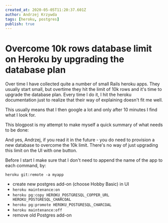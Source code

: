 ```yaml
---
created_at: 2020-05-05T11:20:37.601Z
author: Andrzej Krzywda
tags: [heroku, postgres]
publish: true
---
```


# Overcome 10k rows database limit on Heroku by upgrading the database plan

Over time I have collected quite a number of small Rails heroku apps. They usually start small, but overtime they hit the limit of 10k rows and it's time to upgrade the database plan. Every time I do it, I hit the heroku documentation just to realize that their way of explaining doesn't fit me well.

This usually means that I then google a lot and only after 10 minutes I find what I look for.

This blogpost is my attempt to make myself a quick summary of what needs to be done:

And yes, Andrzej, if you read it in the future - you do need to provision a new database to overcome the 10k limit. There's no way of just upgrading this limit on the UI with one button.


Before I start I make sure that I don't need to append the name of the app to each command, by:

`heroku git:remote -a myapp`

* create new postgres add-on (choose Hobby Basic) in UI
* `heroku maintenance:on`
* `heroku pg:copy HEROKU_POSTGRESQL_COPPER_URL HEROKU_POSTGRESQL_CHARCOAL` 
* `heroku pg:promote HEROKU_POSTGRESQL_CHARCOAL`
* `heroku maintenance:off`
* remove old Postgres add-on

